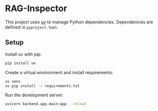 # RAG-Inspector

This project uses [uv](https://github.com/astral-sh/uv) to manage Python dependencies.
Dependencies are defined in `pyproject.toml`.

## Setup

Install uv with pip:

```bash
pip install uv
```

Create a virtual environment and install requirements:

```bash
uv venv
uv pip install -r requirements.txt
```

Run the development server:

```bash
uvicorn backend.app.main:app --reload
```

